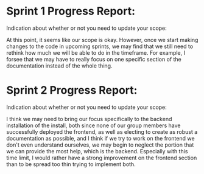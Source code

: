 # Sprint 1 Progress Report:

Indication about whether or not you need to update your scope:

At this point, it seems like our scope is okay. However, once we start making changes to the code in upcoming sprints, we may find that we still need to rethink how much we will be able to do in the timeframe. For example, I forsee that we may have to really focus on one specific section of the documentation instead of the whole thing.

# Sprint 2 Progress Report:

Indication about whether or not you need to update your scope:

I think we may need to bring our focus specifically to the backend installation of the install, both since none of our group members have successfully deployed the frontend, as well as electing to create as robust a documentation as possible, and I think if we try to work on the frontend we don't even understand ourselves, we may begin to neglect the portion that we can provide the most help, which is the backend. Especially with this time limit, I would rather have a strong improvement on the frontend section than to be spread too thin trying to implement both. 
